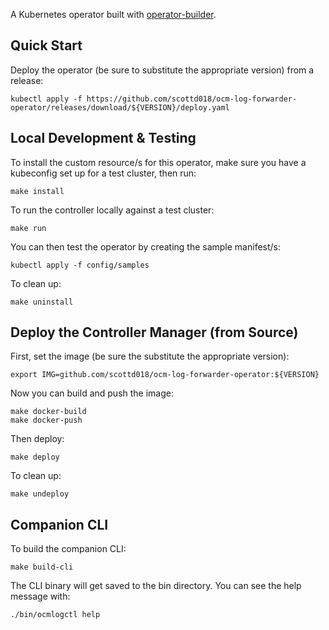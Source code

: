 A Kubernetes operator built with [operator-builder](https://github.com/nukleros/operator-builder).

## Quick Start

Deploy the operator (be sure to substitute the appropriate version) from a release:

    kubectl apply -f https://github.com/scottd018/ocm-log-forwarder-operator/releases/download/${VERSION}/deploy.yaml


## Local Development & Testing

To install the custom resource/s for this operator, make sure you have a
kubeconfig set up for a test cluster, then run:

    make install

To run the controller locally against a test cluster:

    make run

You can then test the operator by creating the sample manifest/s:

    kubectl apply -f config/samples

To clean up:

    make uninstall


## Deploy the Controller Manager (from Source)

First, set the image (be sure the substitute the appropriate version):

    export IMG=github.com/scottd018/ocm-log-forwarder-operator:${VERSION}

Now you can build and push the image:

    make docker-build
    make docker-push

Then deploy:

    make deploy

To clean up:

    make undeploy


## Companion CLI

To build the companion CLI:

    make build-cli

The CLI binary will get saved to the bin directory.  You can see the help
message with:

    ./bin/ocmlogctl help
